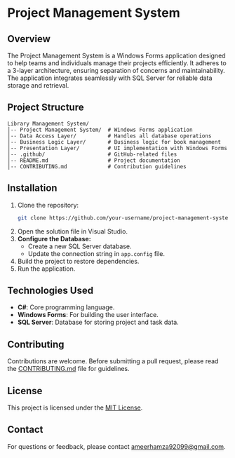 # Project Management System

## Overview

The Project Management System is a Windows Forms application designed to help teams and individuals manage their projects efficiently. It adheres to a 3-layer architecture, ensuring separation of concerns and maintainability. The application integrates seamlessly with SQL Server for reliable data storage and retrieval.

## Project Structure
```
Library Management System/
│-- Project Management System/  # Windows Forms application
│-- Data Access Layer/          # Handles all database operations
│-- Business Logic Layer/       # Business logic for book management
│-- Presentation Layer/         # UI implementation with Windows Forms
│-- .github/                    # GitHub-related files
│-- README.md                   # Project documentation
│-- CONTRIBUTING.md             # Contribution guidelines
```

## Installation

1. Clone the repository:
    ```bash
    git clone https://github.com/your-username/project-management-system.git
    ```
2. Open the solution file in Visual Studio.
3. **Configure the Database:**
   - Create a new SQL Server database.
   - Update the connection string in `app.config` file.
4. Build the project to restore dependencies.
5. Run the application.

## Technologies Used

- **C#**: Core programming language.
- **Windows Forms**: For building the user interface.
- **SQL Server**: Database for storing project and task data.

## Contributing

Contributions are welcome. Before submitting a pull request, please read the [CONTRIBUTING.md](.github/CONTRIBUTING.md) file for guidelines.

## License

This project is licensed under the [MIT License](LICENSE.txt).

## Contact

For questions or feedback, please contact [ameerhamza92099@gmail.com](mailto:ameerhamza92099@gmail.com).

